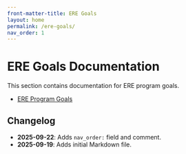 ```yaml
---
front-matter-title: ERE Goals
layout: home
permalink: /ere-goals/
nav_order: 1
---
```


<!-- Folder-level landing page for /docs/programs/ere-program-docs/ere-goals/ -->

# ERE Goals Documentation

This section contains documentation for ERE program goals.

- [ERE Program Goals]({{site.baseurl}}/ere-goals-logic/)

## Changelog

- **2025-09-22**: Adds `nav_order:` field and comment.
- **2025-09-19**: Adds initial Markdown file.
